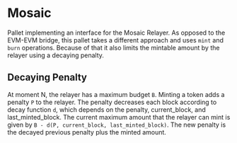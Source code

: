 # Mosaic

Pallet implementing an interface for the Mosaic Relayer. As opposed to the EVM-EVM bridge, this pallet takes a different approach and uses `mint` and `burn` operations. 
Because of that it also limits the mintable amount by the relayer using a decaying penalty.

## Decaying Penalty

At moment N, the relayer has a maximum budget `B`. Minting a token adds a penalty `P` to the relayer. The penalty decreases each block according to decay function `d`, 
which depends on the penalty, current_block, and last_minted_block. The current maximum amount that the relayer can mint is given by `B - d(P, current_block, last_minted_block)`. 
The new penalty is the decayed previous penalty plus the minted amount. 